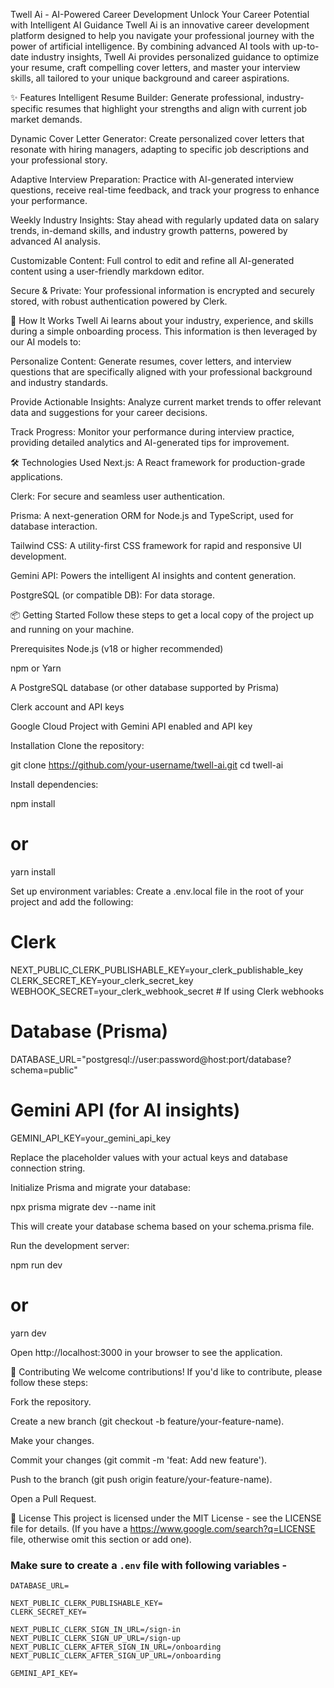 Twell Ai - AI-Powered Career Development
Unlock Your Career Potential with Intelligent AI Guidance
Twell Ai is an innovative career development platform designed to help you navigate your professional journey with the power of artificial intelligence. By combining advanced AI tools with up-to-date industry insights, Twell Ai provides personalized guidance to optimize your resume, craft compelling cover letters, and master your interview skills, all tailored to your unique background and career aspirations.

✨ Features
Intelligent Resume Builder: Generate professional, industry-specific resumes that highlight your strengths and align with current job market demands.

Dynamic Cover Letter Generator: Create personalized cover letters that resonate with hiring managers, adapting to specific job descriptions and your professional story.

Adaptive Interview Preparation: Practice with AI-generated interview questions, receive real-time feedback, and track your progress to enhance your performance.

Weekly Industry Insights: Stay ahead with regularly updated data on salary trends, in-demand skills, and industry growth patterns, powered by advanced AI analysis.

Customizable Content: Full control to edit and refine all AI-generated content using a user-friendly markdown editor.

Secure & Private: Your professional information is encrypted and securely stored, with robust authentication powered by Clerk.

🚀 How It Works
Twell Ai learns about your industry, experience, and skills during a simple onboarding process. This information is then leveraged by our AI models to:

Personalize Content: Generate resumes, cover letters, and interview questions that are specifically aligned with your professional background and industry standards.

Provide Actionable Insights: Analyze current market trends to offer relevant data and suggestions for your career decisions.

Track Progress: Monitor your performance during interview practice, providing detailed analytics and AI-generated tips for improvement.

🛠️ Technologies Used
Next.js: A React framework for production-grade applications.

Clerk: For secure and seamless user authentication.

Prisma: A next-generation ORM for Node.js and TypeScript, used for database interaction.

Tailwind CSS: A utility-first CSS framework for rapid and responsive UI development.

Gemini API: Powers the intelligent AI insights and content generation.

PostgreSQL (or compatible DB): For data storage.

📦 Getting Started
Follow these steps to get a local copy of the project up and running on your machine.

Prerequisites
Node.js (v18 or higher recommended)

npm or Yarn

A PostgreSQL database (or other database supported by Prisma)

Clerk account and API keys

Google Cloud Project with Gemini API enabled and API key

Installation
Clone the repository:

git clone https://github.com/your-username/twell-ai.git
cd twell-ai

Install dependencies:

npm install
# or
yarn install

Set up environment variables:
Create a .env.local file in the root of your project and add the following:

# Clerk
NEXT_PUBLIC_CLERK_PUBLISHABLE_KEY=your_clerk_publishable_key
CLERK_SECRET_KEY=your_clerk_secret_key
WEBHOOK_SECRET=your_clerk_webhook_secret # If using Clerk webhooks

# Database (Prisma)
DATABASE_URL="postgresql://user:password@host:port/database?schema=public"

# Gemini API (for AI insights)
GEMINI_API_KEY=your_gemini_api_key

Replace the placeholder values with your actual keys and database connection string.

Initialize Prisma and migrate your database:

npx prisma migrate dev --name init

This will create your database schema based on your schema.prisma file.

Run the development server:

npm run dev
# or
yarn dev

Open http://localhost:3000 in your browser to see the application.

🤝 Contributing
We welcome contributions! If you'd like to contribute, please follow these steps:

Fork the repository.

Create a new branch (git checkout -b feature/your-feature-name).

Make your changes.

Commit your changes (git commit -m 'feat: Add new feature').

Push to the branch (git push origin feature/your-feature-name).

Open a Pull Request.

📄 License
This project is licensed under the MIT License - see the LICENSE file for details. (If you have a https://www.google.com/search?q=LICENSE file, otherwise omit this section or add one).

### Make sure to create a `.env` file with following variables -

```
DATABASE_URL=

NEXT_PUBLIC_CLERK_PUBLISHABLE_KEY=
CLERK_SECRET_KEY=

NEXT_PUBLIC_CLERK_SIGN_IN_URL=/sign-in
NEXT_PUBLIC_CLERK_SIGN_UP_URL=/sign-up
NEXT_PUBLIC_CLERK_AFTER_SIGN_IN_URL=/onboarding
NEXT_PUBLIC_CLERK_AFTER_SIGN_UP_URL=/onboarding

GEMINI_API_KEY=
```
